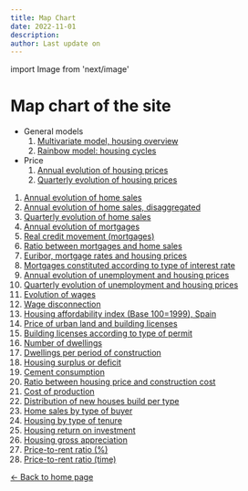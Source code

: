 ```yaml
---
title: Map Chart
date: 2022-11-01
description:
author: Last update on
---
```


import Image from 'next/image'

# Map chart of the site

+ General models
  1. [Multivariate model, housing overview](/images/multivariate.png)
  1. [Rainbow model: housing cycles](/images/rainbow.png)
+ Price
  1. [Annual evolution of housing prices](/images/priceyearly.png)
  1. [Quarterly evolution of housing prices](/images/pricequarterly.png)
1. [Annual evolution of home sales](/images/salesyearly1.png)
1. [Annual evolution of home sales, disaggregated](/images/salesyearly2.png)
1. [Quarterly evolution of home sales](/images/salesquarterly.png)
1. [Annual evolution of mortgages](/images/credityearly.png)
1. [Real credit movement (mortgages)](/images/creditmovement.png)
1. [Ratio between mortgages and home sales](/images/creditratio.png)
1. [Euribor, mortgage rates and housing prices](/images/euribor.png)
1. [Mortgages constituted according to type of interest rate](/images/typemortgage.png)
1. [Annual evolution of unemployment and housing prices](/images/labor1.png)
1. [Quarterly evolution of unemployment and housing prices](/images/labor2.png)
1. [Evolution of wages](/images/wageyearly.png)
1. [Wage disconnection](/images/wageratio.png)
1. [Housing affordability index (Base 100=1999), Spain](/images/wageaffordability.png)
1. [Price of urban land and building licenses](/images/permitsland.png)
1. [Building licenses according to type of permit](/images/permitstype.png)
1. [Number of dwellings](/images/stockyearly.png)
1. [Dwellings per period of construction](/images/stockperiods.png)
1. [Housing surplus or deficit](/images/stockbalance.png)
1. [Cement consumption](/images/cement.png)
1. [Ratio between housing price and construction cost](/images/costratio.png)
1. [Cost of production ](/images/costchange.png)
1. [Distribution of new houses build per type](/images/typehouse.png)
1. [Home sales by type of buyer](/images/buyer.png)
1. [Housing by type of tenure](/images/tenure.png)
1. [Housing return on investment](/images/roinet.png)
1. [Housing gross appreciation](/images/roigross.png)
1. [Price-to-rent ratio (%)](/images/rentratio.png)
1. [Price-to-rent ratio (time)](/images/renttime.png)









<div class="meta-line"><a class="meta-back" href="/">← Back to home page</a></div>
